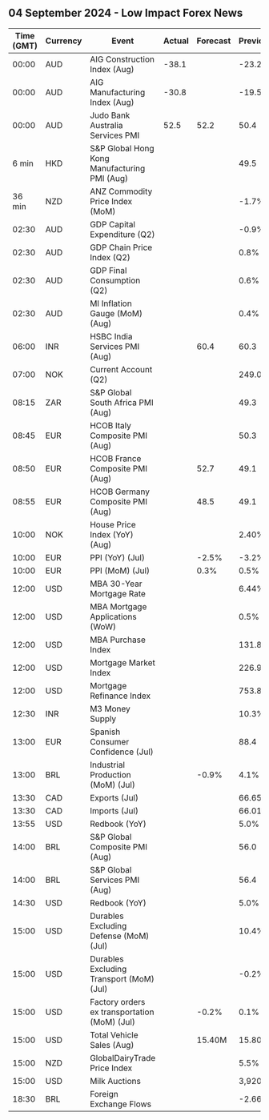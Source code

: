 ## 04 September 2024 - Low Impact Forex News

| Time (GMT) | Currency | Event | Actual | Forecast | Previous |
|------|----------|-------|--------|----------|----------|
| 00:00 | AUD | AIG Construction Index (Aug) | -38.1 |  | -23.2 |
| 00:00 | AUD | AIG Manufacturing Index (Aug) | -30.8 |  | -19.5 |
| 00:00 | AUD | Judo Bank Australia Services PMI | 52.5 | 52.2 | 50.4 |
| 6 min | HKD | S&P Global Hong Kong Manufacturing PMI (Aug) |  |  | 49.5 |
| 36 min | NZD | ANZ Commodity Price Index (MoM) |  |  | -1.7% |
| 02:30 | AUD | GDP Capital Expenditure (Q2) |  |  | -0.9% |
| 02:30 | AUD | GDP Chain Price Index (Q2) |  |  | 0.8% |
| 02:30 | AUD | GDP Final Consumption (Q2) |  |  | 0.6% |
| 02:30 | AUD | MI Inflation Gauge (MoM) (Aug) |  |  | 0.4% |
| 06:00 | INR | HSBC India Services PMI (Aug) |  | 60.4 | 60.3 |
| 07:00 | NOK | Current Account (Q2) |  |  | 249.0B |
| 08:15 | ZAR | S&P Global South Africa PMI (Aug) |  |  | 49.3 |
| 08:45 | EUR | HCOB Italy Composite PMI (Aug) |  |  | 50.3 |
| 08:50 | EUR | HCOB France Composite PMI (Aug) |  | 52.7 | 49.1 |
| 08:55 | EUR | HCOB Germany Composite PMI (Aug) |  | 48.5 | 49.1 |
| 10:00 | NOK | House Price Index (YoY) (Aug) |  |  | 2.40% |
| 10:00 | EUR | PPI (YoY) (Jul) |  | -2.5% | -3.2% |
| 10:00 | EUR | PPI (MoM) (Jul) |  | 0.3% | 0.5% |
| 12:00 | USD | MBA 30-Year Mortgage Rate |  |  | 6.44% |
| 12:00 | USD | MBA Mortgage Applications (WoW) |  |  | 0.5% |
| 12:00 | USD | MBA Purchase Index |  |  | 131.8 |
| 12:00 | USD | Mortgage Market Index |  |  | 226.9 |
| 12:00 | USD | Mortgage Refinance Index |  |  | 753.8 |
| 12:30 | INR | M3 Money Supply |  |  | 10.3% |
| 13:00 | EUR | Spanish Consumer Confidence (Jul) |  |  | 88.4 |
| 13:00 | BRL | Industrial Production (MoM) (Jul) |  | -0.9% | 4.1% |
| 13:30 | CAD | Exports (Jul) |  |  | 66.65B |
| 13:30 | CAD | Imports (Jul) |  |  | 66.01B |
| 13:55 | USD | Redbook (YoY) |  |  | 5.0% |
| 14:00 | BRL | S&P Global Composite PMI (Aug) |  |  | 56.0 |
| 14:00 | BRL | S&P Global Services PMI (Aug) |  |  | 56.4 |
| 14:30 | USD | Redbook (YoY) |  |  | 5.0% |
| 15:00 | USD | Durables Excluding Defense (MoM) (Jul) |  |  | 10.4% |
| 15:00 | USD | Durables Excluding Transport (MoM) (Jul) |  |  | -0.2% |
| 15:00 | USD | Factory orders ex transportation (MoM) (Jul) |  | -0.2% | 0.1% |
| 15:00 | USD | Total Vehicle Sales (Aug) |  | 15.40M | 15.80M |
| 15:00 | NZD | GlobalDairyTrade Price Index |  |  | 5.5% |
| 15:00 | USD | Milk Auctions |  |  | 3,920.0 |
| 18:30 | BRL | Foreign Exchange Flows |  |  | -2.660B |
